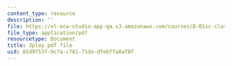 ```yaml
---
content_type: resource
description: ''
file: https://ol-ocw-studio-app-qa.s3.amazonaws.com/courses/8-01sc-classical-mechanics-fall-2016/85d9753f9c7ac78171dadfebffa0af8f_S9_Oe51XkVY.pdf
file_type: application/pdf
resourcetype: Document
title: 3play pdf file
uid: 85d9753f-9c7a-c781-71da-dfebffa0af8f
---
```


